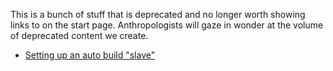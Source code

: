 This is a bunch of stuff that is deprecated and no longer worth showing
links to on the start page. Anthropologists will gaze in wonder at the
volume of deprecated content we create.

  - [Setting up an auto build
    "slave"](Setting%20up%20an%20auto%20build%20"slave")
